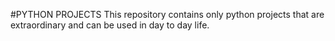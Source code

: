 #PYTHON PROJECTS
This repository contains only python projects that are extraordinary and can be used in day to day life.
